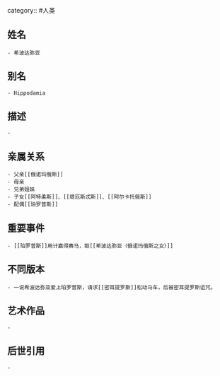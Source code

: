category:: #人类
## 姓名
	- 希波达弥亚
## 别名
	- Hippodamia
## 描述
	-
## 亲属关系
	- 父亲[[俄诺玛俄斯]]
	- 母亲
	- 兄弟姐妹
	- 子女[[阿特柔斯]]、[[堤厄斯忒斯]]、[[阿尔卡托俄斯]]
	- 配偶[[珀罗普斯]]
## 重要事件
	- [[珀罗普斯]]用计赢得赛马，取[[希波达弥亚（俄诺玛俄斯之女）]]
## 不同版本
	- 一说希波达弥亚爱上珀罗普斯，请求[[密耳提罗斯]]松动马车，后被密耳提罗斯诅咒。
## 艺术作品
	-
## 后世引用
	-
